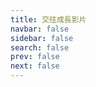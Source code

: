 ```yaml
---
title: 交往成長影片
navbar: false
sidebar: false
search: false
prev: false
next: false
---
```


<carousel />
